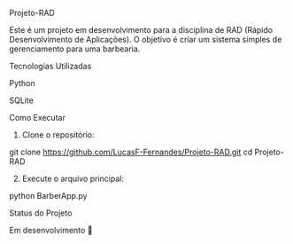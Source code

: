 Projeto-RAD

Este é um projeto em desenvolvimento para a disciplina de RAD (Rápido Desenvolvimento de Aplicações). O objetivo é criar um sistema simples de gerenciamento para uma barbearia.

Tecnologias Utilizadas

Python

SQLite


Como Executar

1. Clone o repositório:

git clone https://github.com/LucasF-Fernandes/Projeto-RAD.git
cd Projeto-RAD


2. Execute o arquivo principal:

python BarberApp.py



Status do Projeto

Em desenvolvimento 🚧
